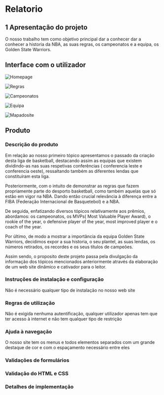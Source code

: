 # Relatorio

## 1 Apresentação do projeto 

O nosso trabalho tem como objetivo principal dar a conhecer dar a conhecer a historia da NBA, as suas regras, os campeonatos e a equipa, os Golden State Warriors.

## Interface com o utilizador

![Homepage](HOME.png)

![Regras](regras.png)

![Campeonatos](campeonatos.png)

![Equipa](equipa.png)

![Mapadosite](mapasite.png)

## Produto

### Descrição do produto

Em relação ao nosso primeiro tópico apresentamos o passado da criação desta liga de basketball, destacando assim as equipas que existem dividindo-as nas suas respetivas conferências ( conferencia leste e conferencia oeste), ressaltando também as diferentes lendas que constituíram esta liga.

Posteriormente, com o intuito de demonstrar as regras que fazem propriamente parte do desporto basketball, como também aquelas que só estão em vigor na NBA. Dando então crucial relevância à diferença entre a FIBA (Federação Internacional de Basquetebol)  e a NBA.

De seguida, enfatizando diversos tópicos relativamente aos prêmios, abordamos: os campeonatos, os MVPs( Most Valuable Player Award), o rookie of the year, o defensive player of the year, most improved player e o coach of the year.

Por último, de modo a mostrar a importância da equipa Golden State Warriors, decidimos expor a sua historia, o seu plantel, as suas lendas, os números retirados, os recordes e os seus títulos de campeões.

Assim sendo, o proposito deste projeto passa pela divulgação da informação dos tópicos mencionados anteriormente através da elaboração de um web site dinâmico e cativador para o leitor.

### Instruções de instalação e configuração

Não é necessário qualquer tipo de instalação no nosso web site

### Regras de utilização

Não é exigida nenhuma autentificação, qualquer utilizador apenas tem que ter acesso à internet e não tem qualquer tipo de restrição 
 
### Ajuda à navegação

O nosso site tem os menus e todos elementos separados com um grande destaque de cor e com o espaçamento necessário entre eles

### Validações de formulários

### Validação do HTML e CSS

### Detalhes de implementação


